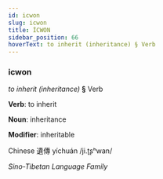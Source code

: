 ```yaml
---
id: icwon
slug: icwon
title: İCWON
sidebar_position: 66
hoverText: to inherit (inheritance) § Verb
---
```


### icwon

*to inherit (inheritance)* **§** Verb

**Verb**: to inherit

**Noun**: inheritance

**Modifier**: inheritable

Chinese 遺傳 yíchuán /ji.ʈʂʰwan/

*Sino-Tibetan Language Family*